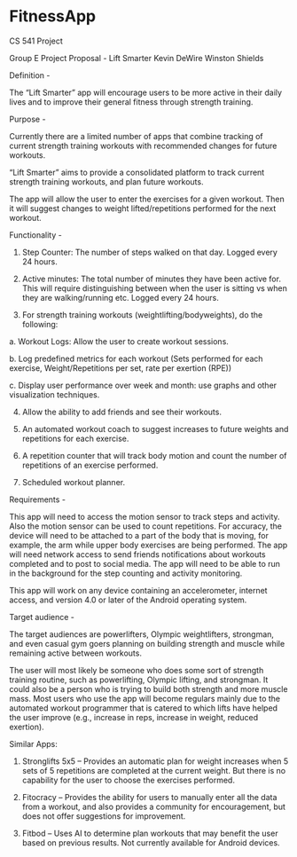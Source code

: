 # FitnessApp
CS 541 Project

Group E Project Proposal - Lift Smarter
Kevin DeWire
Winston Shields


Definition -

The “Lift Smarter” app will encourage users to be more active in their daily lives and to improve their general fitness through strength training.

Purpose -

Currently there are a limited number of apps that combine tracking of current strength training workouts with recommended changes for future workouts.

“Lift Smarter” aims to provide a consolidated platform to track current strength training workouts, and plan future workouts.

The app will allow the user to enter the exercises for a given workout.  Then it will suggest changes to weight lifted/repetitions performed for the next workout.

Functionality -

1. Step Counter: The number of steps walked on that day.  Logged every 24 hours.

2. Active minutes: The total number of minutes they have been active for. This will require distinguishing between when the user is sitting vs when they are walking/running etc. Logged every 24 hours.

3. For strength training workouts (weightlifting/bodyweights), do the following:

  a. Workout Logs: Allow the user to create workout sessions.

  b. Log predefined metrics for each workout (Sets performed for each exercise, Weight/Repetitions per set, rate per exertion (RPE))
	
  c. Display user performance over week and month: use graphs and other visualization techniques.

4. Allow the ability to add friends and see their workouts.

5. An automated workout coach to suggest increases to future weights and repetitions for each exercise.

6. A repetition counter that will track body motion and count the number of repetitions of an exercise performed. 

7. Scheduled workout planner.

Requirements - 

This app will need to access the motion sensor to track steps and activity.  Also the motion sensor can be used to count repetitions.  For accuracy, the device will need to be attached to a part of the body that is moving, for example, the arm while upper body exercises are being performed.  The app will need network access to send friends notifications about workouts completed and to post to social media.  The app will need to be able to run in the background for the step counting and activity monitoring.

This app will work on any device containing an accelerometer, internet access, and version 4.0 or later of the Android operating system.

Target audience - 

The target audiences are powerlifters, Olympic weightlifters, strongman, and even casual gym goers planning on building strength and muscle while remaining active between workouts.

The user will most likely be someone who does some sort of strength training routine, such as powerlifting, Olympic lifting, and strongman. It could also be a person who is trying to build both strength and more muscle mass. Most users who use the app will become regulars mainly due to the automated workout programmer that is catered to which lifts have helped the user improve (e.g., increase in reps, increase in weight, reduced exertion).

Similar Apps:

1. Stronglifts 5x5 – Provides an automatic plan for weight increases when 5 sets of 5 repetitions are completed at the current weight.  But there is no capability for the user to choose the exercises performed.

2. Fitocracy – Provides the ability for users to manually enter all the data from a workout, and also provides a community for encouragement, but does not offer suggestions for improvement.

3. Fitbod – Uses AI to determine plan workouts that may benefit the user based on previous results.  Not currently available for Android devices.
